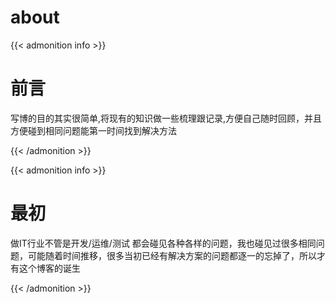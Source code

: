 # about


{{< admonition info >}}

# 前言

写博的目的其实很简单,将现有的知识做一些梳理跟记录,方便自己随时回顾，并且方便碰到相同问题能第一时间找到解决方法

{{< /admonition >}}

{{< admonition info >}}

# 最初

做IT行业不管是开发/运维/测试 都会碰见各种各样的问题，我也碰见过很多相同问题，可能随着时间推移，很多当初已经有解决方案的问题都逐一的忘掉了，所以才有这个博客的诞生

{{< /admonition >}}

